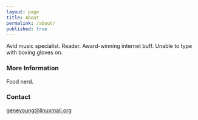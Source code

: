 ```yaml
---
layout: page
title: About
permalink: /about/
published: true
---
```


Avid music specialist. Reader. Award-winning internet buff. Unable to type with boxing gloves on.

### More Information

Food nerd.

### Contact 

[geneyoung@linuxmail.org](mailto:geneyoung@minuxmail.org)
